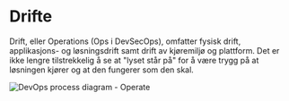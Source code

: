 # Drifte

<div className="row">
    <div className="column">
        <p>
            Drift, eller Operations (Ops i DevSecOps), omfatter fysisk drift, applikasjons- og løsningsdrift samt drift av kjøremiljø og plattform. Det er ikke lengre tilstrekkelig å se at "lyset står på" for å være trygg på at løsningen kjører og at den fungerer som den skal. 
        </p>
    </div>
    <div className="column">
        <img alt="DevOps process diagram - Operate" src="/img/devops_operate.svg"/>
    </div>
</div>
